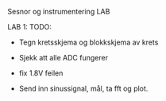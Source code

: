 Sesnor og instrumentering LAB

LAB 1:
TODO:

- Tegn kretsskjema og blokkskjema av krets

- Sjekk att alle ADC fungerer

- fix 1.8V feilen

- Send inn sinussignal, mål, ta fft og plot.
